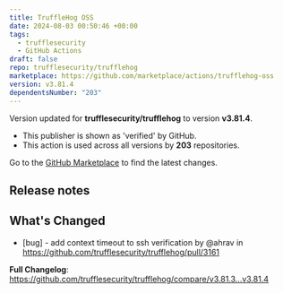 ```yaml
---
title: TruffleHog OSS
date: 2024-08-03 00:50:46 +00:00
tags:
  - trufflesecurity
  - GitHub Actions
draft: false
repo: trufflesecurity/trufflehog
marketplace: https://github.com/marketplace/actions/trufflehog-oss
version: v3.81.4
dependentsNumber: "203"
---
```



Version updated for **trufflesecurity/trufflehog** to version **v3.81.4**.
- This publisher is shown as 'verified' by GitHub.
- This action is used across all versions by **203** repositories.

Go to the [GitHub Marketplace](https://github.com/marketplace/actions/trufflehog-oss) to find the latest changes.

## Release notes

## What's Changed
* [bug] - add context timeout to ssh verification by @ahrav in https://github.com/trufflesecurity/trufflehog/pull/3161


**Full Changelog**: https://github.com/trufflesecurity/trufflehog/compare/v3.81.3...v3.81.4
